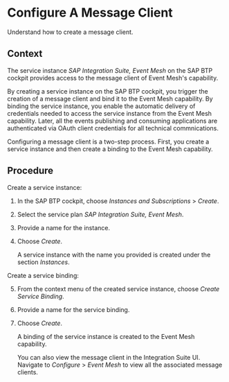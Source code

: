 <!-- loio867c517256d74cc2ad9eab3dd22eb916 -->

# Configure A Message Client

Understand how to create a message client.



## Context

The service instance *SAP Integration Suite, Event Mesh* on the SAP BTP cockpit provides access to the message client of Event Mesh's capability.

By creating a service instance on the SAP BTP cockpit, you trigger the creation of a message client and bind it to the Event Mesh capability. By binding the service instance, you enable the automatic delivery of credentials needed to access the service instance from the Event Mesh capability. Later, all the events publishing and consuming applications are authenticated via OAuth client credentials for all technical commnications.

Configuring a message client is a two-step process. First, you create a service instance and then create a binding to the Event Mesh capability.



## Procedure

Create a service instance:

1.  In the SAP BTP cockpit, choose *Instances and Subscriptions* \> *Create*.

2.  Select the service plan *SAP Integration Suite, Event Mesh*.

3.  Provide a name for the instance.

4.  Choose *Create*.

    A service instance with the name you provided is created under the section *Instances*.


Create a service binding:

5.  From the context menu of the created service instance, choose *Create Service Binding*.

6.  Provide a name for the service binding.

7.  Choose *Create*.

    A binding of the service instance is created to the Event Mesh capability.

    You can also view the message client in the Integration Suite UI. Navigate to *Configure* \> *Event Mesh* to view all the associated message clients.


